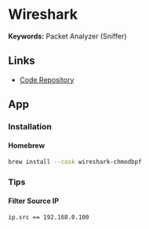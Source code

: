 # Wireshark

<!--
https://app.pluralsight.com/library/courses/getting-started-analyzing-network-traffic-wireshark/table-of-contents
-->

**Keywords:** Packet Analyzer (Sniffer)

## Links

- [Code Repository](https://github.com/wireshark/wireshark)

## App

### Installation

#### Homebrew

```sh
brew install --cask wireshark-chmodbpf
```

<!-- #### DMG

1. Open https://www.wireshark.org/download/osx/
2. Click Wireshark Latest Intel 64.dmg
3. Move Wireshark to Applications
4. Install ChmodBPF.pkg -->

### Tips

#### Filter Source IP

```txt
ip.src == 192.168.0.100
```
